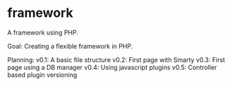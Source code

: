 framework
=========

A framework using PHP.

Goal: Creating a flexible framework in PHP.

Planning:
v0.1: A basic file structure
v0.2: First page with Smarty
v0.3: First page using a DB manager
v0.4: Using javascript plugins
v0.5: Controller based plugin versioning

